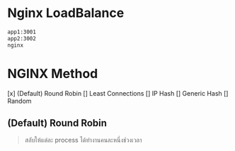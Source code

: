 # Nginx LoadBalance

```sh
app1:3001
app2:3002
nginx
```

# NGINX Method
[x] (Default) Round Robin 
[] Least Connections
[] IP Hash
[] Generic Hash
[] Random

## (Default) Round Robin
> สลับให้แต่ละ process ได้ทำงานคนละหนึ่งช่วงเวลา